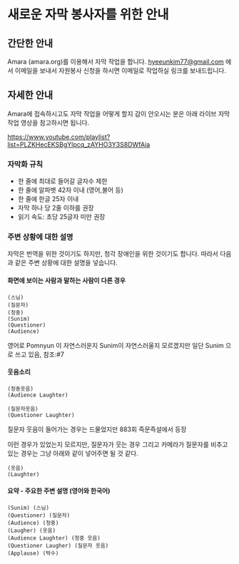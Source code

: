  
# 새로운 자막 봉사자를 위한 안내

## 간단한 안내
Amara (amara.org)를 이용해서 자막 작업을 합니다. hyeeunkim77@gmail.com 에서 이메일을 보내서 자원봉사 신청을 하시면 이메일로 작업하실 링크를 보내드립니다.

## 자세한 안내

Amara에 접속하시고도 자막 작업을 어떻게 할지 감이 안오시는 분은 아래 라이브 자막 작업 영상을 참고하시면 됩니다.

https://www.youtube.com/playlist?list=PLZKHecEKSBgYlpcq_zAYHO3Y3S8DWfAia

### 자막화 규칙
* 한 줄에 최대로 들어갈 글자수 제한
 * 한 줄에 알파벳 42자 이내 (영어,불어 등)
 * 한 줄에 한글 25자 이내
* 자막 하나 당 2줄 이하를 권장
* 읽기 속도: 초당 25글자 미만 권장

### 주변 상황에 대한 설명

자막은 번역을 위한 것이기도 하지만, 청각 장애인을 위한 것이기도 합니다. 따라서 다음과 같은 주변 상황에 대한 설명을 넣습니다.

#### 화면에 보이는 사람과 말하는 사람이 다른 경우

```
(스님)
(질문자)
(청중)
(Sunim)
(Questioner)
(Audience)
```

영어로 Pomnyun 이 자연스러운지 Sunim이 자연스러울지 모르겠지만
일단 Sunim 으로 쓰고 있음, 참조:#7

#### 웃음소리
```
(청중웃음)
(Audience Laughter)

(질문자웃음)
(Questioner Laughter)
```
질문자 웃음이 들어가는 경우는 드물었지만 883회 즉문즉설에서 등장

이런 경우가 있었는지 모르지만, 질문자가 웃는 경우 그리고 카메라가 질문자를 비추고 있는 경우는
그냥 아래와 같이 넣어주면 될 것 같다.
```
(웃음)
(Laughter)
```

#### 요약 - 주요한 주변 설명 (영어와 한국어)
```
(Sunim) (스님)
(Questioner) (질문자)
(Audience) (청중)
(Laugher) (웃음)
(Audience Laughter) (청중 웃음)
(Questioner Laugher) (질문자 웃음)
(Applause) (박수)
```
